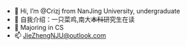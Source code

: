 - 👋 Hi, I’m @Crizj from NanJing University, undergraduate
- 👀 自我介绍：一只菜鸡,南大~~本科~~研究生在读
- 🌱 Majoring in CS
- 📫 JieZhengNJU@outlook.com

<!---
Crizj/Crizj is a ✨ special ✨ repository because its `README.md` (this file) appears on your GitHub profile.
You can click the Preview link to take a look at your changes.
--->

